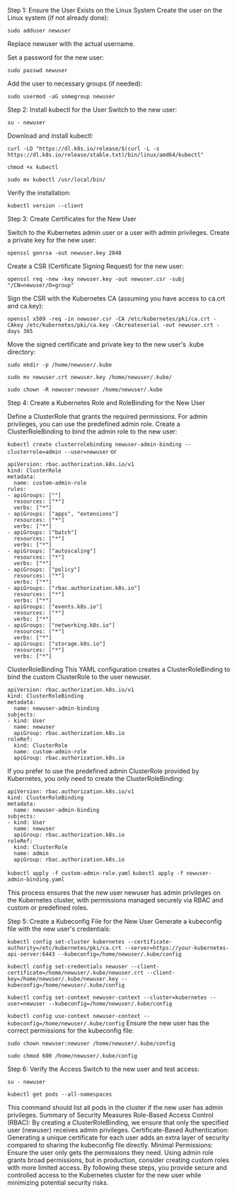 Step 1: Ensure the User Exists on the Linux System
Create the user on the Linux system (if not already done):

```sudo adduser newuser```

Replace newuser with the actual username.

Set a password for the new user:

```sudo passwd newuser```

Add the user to necessary groups (if needed):

```sudo usermod -aG somegroup newuser```

Step 2: Install kubectl for the User
Switch to the new user:

```su - newuser```

Download and install kubectl:

```curl -LO "https://dl.k8s.io/release/$(curl -L -s https://dl.k8s.io/release/stable.txt)/bin/linux/amd64/kubectl"```

```chmod +x kubectl```

```sudo mv kubectl /usr/local/bin/```

Verify the installation:

```kubectl version --client```

Step 3: Create Certificates for the New User

Switch to the Kubernetes admin user or a user with admin privileges.
Create a private key for the new user:

```openssl genrsa -out newuser.key 2048```

Create a CSR (Certificate Signing Request) for the new user:

```openssl req -new -key newuser.key -out newuser.csr -subj "/CN=newuser/O=group"```

Sign the CSR with the Kubernetes CA (assuming you have access to ca.crt and ca.key):

```openssl x509 -req -in newuser.csr -CA /etc/kubernetes/pki/ca.crt -CAkey /etc/kubernetes/pki/ca.key -CAcreateserial -out newuser.crt -days 365```

Move the signed certificate and private key to the new user's .kube directory:

```sudo mkdir -p /home/newuser/.kube```

```sudo mv newuser.crt newuser.key /home/newuser/.kube/```

```sudo chown -R newuser:newuser /home/newuser/.kube```

Step 4: Create a Kubernetes Role and RoleBinding for the New User

Define a ClusterRole that grants the required permissions. For admin privileges, you can use the predefined admin role.
Create a ClusterRoleBinding to bind the admin role to the new user:

```kubectl create clusterrolebinding newuser-admin-binding --clusterrole=admin --user=newuser```
or
```
apiVersion: rbac.authorization.k8s.io/v1
kind: ClusterRole
metadata:
  name: custom-admin-role
rules:
- apiGroups: [""]
  resources: ["*"]
  verbs: ["*"]
- apiGroups: ["apps", "extensions"]
  resources: ["*"]
  verbs: ["*"]
- apiGroups: ["batch"]
  resources: ["*"]
  verbs: ["*"]
- apiGroups: ["autoscaling"]
  resources: ["*"]
  verbs: ["*"]
- apiGroups: ["policy"]
  resources: ["*"]
  verbs: ["*"]
- apiGroups: ["rbac.authorization.k8s.io"]
  resources: ["*"]
  verbs: ["*"]
- apiGroups: ["events.k8s.io"]
  resources: ["*"]
  verbs: ["*"]
- apiGroups: ["networking.k8s.io"]
  resources: ["*"]
  verbs: ["*"]
- apiGroups: ["storage.k8s.io"]
  resources: ["*"]
  verbs: ["*"] 
```
ClusterRoleBinding
This YAML configuration creates a ClusterRoleBinding to bind the custom ClusterRole to the user newuser.

```
apiVersion: rbac.authorization.k8s.io/v1
kind: ClusterRoleBinding
metadata:
  name: newuser-admin-binding
subjects:
- kind: User
  name: newuser
  apiGroup: rbac.authorization.k8s.io
roleRef:
  kind: ClusterRole
  name: custom-admin-role
  apiGroup: rbac.authorization.k8s.io
```
If you prefer to use the predefined admin ClusterRole provided by Kubernetes, you only need to create the ClusterRoleBinding:

```
apiVersion: rbac.authorization.k8s.io/v1
kind: ClusterRoleBinding
metadata:
  name: newuser-admin-binding
subjects:
- kind: User
  name: newuser
  apiGroup: rbac.authorization.k8s.io
roleRef:
  kind: ClusterRole
  name: admin
  apiGroup: rbac.authorization.k8s.io
```

```kubectl apply -f custom-admin-role.yaml```
```kubectl apply -f newuser-admin-binding.yaml```

This process ensures that the new user newuser has admin privileges on the Kubernetes cluster, with permissions managed securely via RBAC and custom or predefined roles.

Step 5: Create a Kubeconfig File for the New User
Generate a kubeconfig file with the new user's credentials:

```kubectl config set-cluster kubernetes --certificate-authority=/etc/kubernetes/pki/ca.crt --server=https://your-kubernetes-api-server:6443 --kubeconfig=/home/newuser/.kube/config```

```kubectl config set-credentials newuser --client-certificate=/home/newuser/.kube/newuser.crt --client-key=/home/newuser/.kube/newuser.key --kubeconfig=/home/newuser/.kube/config```

```kubectl config set-context newuser-context --cluster=kubernetes --user=newuser --kubeconfig=/home/newuser/.kube/config```

```kubectl config use-context newuser-context --kubeconfig=/home/newuser/.kube/config```
Ensure the new user has the correct permissions for the kubeconfig file:

```sudo chown newuser:newuser /home/newuser/.kube/config```

```sudo chmod 600 /home/newuser/.kube/config```

Step 6: Verify the Access
Switch to the new user and test access:

```su - newuser```

```kubectl get pods --all-namespaces```

This command should list all pods in the cluster if the new user has admin privileges.
Summary of Security Measures
Role-Based Access Control (RBAC): By creating a ClusterRoleBinding, we ensure that only the specified user (newuser) receives admin privileges.
Certificate-Based Authentication: Generating a unique certificate for each user adds an extra layer of security compared to sharing the kubeconfig file directly.
Minimal Permissions: Ensure the user only gets the permissions they need. Using admin role grants broad permissions, but in production, consider creating custom roles with more limited access.
By following these steps, you provide secure and controlled access to the Kubernetes cluster for the new user while minimizing potential security risks.

